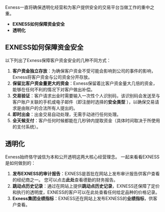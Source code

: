 
Exness一直将确保透明化经营和为客户提供安全的交易平台当做工作的重中之重。
-   **EXNESS如何保障资金安全**
-   **透明化**
## EXNESS如何保障资金安全
以下列出了Exness保障客户资金安全的几种不同方式：
1.  **客户资金独立存放**：为确保客户资金不受可能会影响到公司的事件的影响，Exness将客户资金与公司资金分开存放。
2.  **保留比客户资金量更大的资金**：Exness保留着比客户资金量大几倍的资金，能够在任何不利的情况下对客户做出补偿。
3.  **交易验证**：客户请求出金时需要输入一次性个人识别码，该识别码会发送至与客户账户关联的手机或电子邮件（即注册时选择的**安全类型** ），以确保交易请求是由账户的合法所有人提出的。
4.  **即时出金**：出金交易自动处理，无需手动进行任何处理。
5.  **全天候支付**：客户任何时候都能在几秒钟内提取资金（具体时间取决于所使用的支付系统）。
## 透明化
Exness始终恪守诚信为本和公开透明这两大核心经营理念。 一起来看看EXNESS是如何做到的：
1.  **发布EXNESS的审计报告**：EXNESS是首批在网站上发布审计报告供客户查看的经纪商之一。 您可以点击**此处**查看德勤的财务报告。 
2.  **跳动点历史记录**：通过在网站上提供**跳动点历史记录**，EXNESS还保障了定价和执行的透明度，EXNESS的客户可以在此处查看任何给定品种的价格记录。
3.  **Exness集团业绩指标**：EXNESS还在网站上发布EXNESS的**业绩指标**，供客户查看。